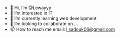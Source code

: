   - 👋 Hi, I’m @Lewayyy
- 👀 I’m interested in IT
- 🌱 I’m currently learning web development
- 💞️ I’m looking to collaborate on ...
- 📫 How to reach me  email:  l.sadouk06@gmail.com

<!---
Lewayyy/Lewayyy is a ✨ special ✨ repository because its `README.md` (this file) appears on your GitHub profile.
You can click the Preview link to take a look at your changes.
--->
